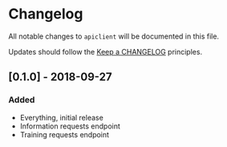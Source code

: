 # Changelog

All notable changes to `apiclient` will be documented in this file.

Updates should follow the [Keep a CHANGELOG](http://keepachangelog.com/) principles.

## [0.1.0] - 2018-09-27

### Added
- Everything, initial release
- Information requests endpoint
- Training requests endpoint

